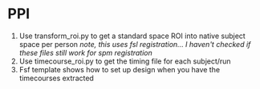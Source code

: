 # PPI

1) Use transform_roi.py to get a standard space ROI into native subject space per person 
*note, this uses fsl registration... I haven't checked if these files still work for spm registration*
2) Use timecourse_roi.py to get the timing file for each subject/run
3) Fsf template shows how to set up design when you have the timecourses extracted
